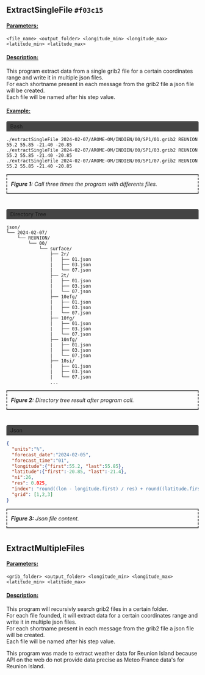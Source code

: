 ## ExtractSingleFile `#f03c15`
<h4 style="text-decoration: underline;">Parameters:</h4>

```<file_name> <output_folder> <longitude_min> <longitude_max> <latitude_min> <latitude_max>```

<h4 style="text-decoration: underline;">Description:</h4>

<p>This program extract data from a single grib2 file for a certain coordinates range and write it in multiple json files.</br>
For each shortname present in each message from the grib2 file a json file will be created.</br>
Each file will be named after his step value.</br></p>

<h4 style="text-decoration: underline;">Example:</h4>

<div style="border-radius: 4px 4px 0px 0px; background-color: #444; padding: 5px 10px;">Bash</div>

```shell 
./extractSingleFile 2024-02-07/AROME-OM/INDIEN/00/SP1/01.grib2 REUNION 55.2 55.85 -21.40 -20.85 
./extractSingleFile 2024-02-07/AROME-OM/INDIEN/00/SP1/03.grib2 REUNION 55.2 55.85 -21.40 -20.85
./extractSingleFile 2024-02-07/AROME-OM/INDIEN/00/SP1/07.grib2 REUNION 55.2 55.85 -21.40 -20.85
```

<div style="font-style: italic; border-style: solid dashed; padding: 15px 10px; border-width: 2px; margin: 0px 0px 40px 0px; border-color: #444; font-size: 1em;">
  <b>Figure 1:</b> Call three times the program with differents files.
</div>


<div style="border-radius: 4px 4px 0px 0px; background-color: #444; padding: 5px 10px;">Directory Tree</div>

```
json/
└── 2024-02-07/
    └── REUNION/
        └── 00/
            └── surface/
                ├── 2r/
                |   ├── 01.json
                |   ├── 03.json
                |   └── 07.json
                ├── 2t/
                |   ├── 01.json
                |   ├── 03.json
                |   └── 07.json
                ├── 10efg/
                |   ├── 01.json
                |   ├── 03.json
                |   └── 07.json
                ├── 10fg/
                |   ├── 01.json
                |   ├── 03.json
                |   └── 07.json
                ├── 10nfg/
                |   ├── 01.json
                |   ├── 03.json
                |   └── 07.json
                ├── 10si/
                |   ├── 01.json
                |   ├── 03.json
                |   └── 07.json
                ...        
```
<div style="font-style: italic; border-style: solid dashed; padding: 15px 10px; border-width: 2px; margin: 0px 0px 40px 0px; border-color: #444; font-size: 1em;">
  <b>Figure 2:</b> Directory tree result after program call.
</div>

<div style="border-radius: 4px 4px 0px 0px; background-color: #444; padding: 5px 10px;">Json</div>

```json
{  
  "units":"%",  
  "forecast_date":"2024-02-05",  
  "forecast_time":"01",  
  "longitude":{"first":55.2, "last":55.85},  
  "latitude":{"first":-20.85, "last":-21.4},  
  "ni":26,  
  "res": 0.025,  
  "index": "round((lon - longitude.first) / res) + round((latitude.first - lat)  / res) * ni",  
  "grid": [1,2,3]
}
```

<div style="font-style: italic; border-style: solid dashed; padding: 15px 10px; border-width: 2px; margin: 0px 0px 40px 0px; border-color: #444; font-size: 1em;">
  <b>Figure 3:</b> Json file content.
</div>

<h2>ExtractMultipleFiles</h2>
<h4 style="text-decoration: underline;">Parameters:</h4>

```<grib_folder> <output_folder> <longitude_min> <longitude_max> <latitude_min> <latitude_max>```

<h4 style="text-decoration: underline;">Description:</h4>

<p>This program will recursivly search grib2 files in a certain folder.</br>
For each file founded, it will extract data for a certain coordinates range and write it in multiple json files.</br>
For each shortname present in each message from the grib2 file a json file will be created.</br>
Each file will be named after his step value.</br></p>

This program was made to extract weather data for Reunion Island because API on the web do not provide data precise as Meteo France data's for Reunion Island.</br>